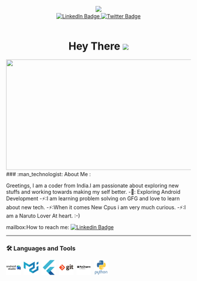<div id="header" align="center">
  <img src="https://media.giphy.com/media/Qo2dupDib32rkTY4hX/giphy.gif">
  <div>
  <a href="https://www.linkedin.com/in/ishan-iqbal-64a0b31b7/">
  <img src="https://img.shields.io/badge/LinkedIn-blue?style=for-the-badge&logo=linkedin&logoColor=white" alt="LinkedIn Badge"/>     
  </a>
  <a href="https://twitter.com/ishan_grizzly">
  <img src="https://img.shields.io/badge/Twitter-blue?style=for-the-badge&logo=twitter&logoColor=white" alt="Twitter Badge"/>
  </a>
  </div>
  <img src="https://komarev.com/ghpvc/?username=IshanIqbal1401&style=flat-square&color=blue" alt=""/>
  <h1>
  Hey There
  <img src="https://media.giphy.com/media/hvRJCLFzcasrR4ia7z/giphy.gif" width="30px"/>
  </h1>
  <div align="center">
  <img src="https://media.giphy.com/media/dWesBcTLavkZuG35MI/giphy.gif" width="600" height="300"/>
</div>
</div>
### :man_technologist: About Me :

Greetings, I am a coder from India.I am passionate about exploring new stuffs and working towards making my self better. 
-🌱: Exploring Android Development 
-⚡:I am learning problem solving on GFG and love to learn about new tech.
-⚡:When it comes New Cpus i am very much curious.
-⚡:I am a Naruto Lover At heart. :-)


mailbox:How to reach me: [![Linkedin Badge](https://img.shields.io/badge/-blue?style=flat&logo=Linkedin&logoColor=white)](https://www.linkedin.com/in/ishan-iqbal-64a0b31b7/)

---

### :hammer_and_wrench: Languages and Tools 
<div>
<img src="https://github.com/devicons/devicon/blob/master/icons/androidstudio/androidstudio-original-wordmark.svg" title="Android" alt="Android" width="40" height="40"/>&nbsp;
<img src="https://github.com/devicons/devicon/blob/master/icons/materialui/materialui-original.svg" title="Material UI" alt="Material UI" width="40" height="40"/>&nbsp;
  <img src="https://github.com/devicons/devicon/blob/master/icons/flutter/flutter-original.svg" title="Flutter" alt="Flutter" width="40" height="40"/>&nbsp;
    <img src="https://github.com/devicons/devicon/blob/master/icons/git/git-original-wordmark.svg" title="Git" **alt="Git" width="40" height="40"/>&nbsp;
  <img src="https://github.com/devicons/devicon/blob/master/icons/pycharm/pycharm-original-wordmark.svg" title="Pycharm" **alt="Pycharm" width="40" height="40"/>&nbsp;
  <img src="https://github.com/devicons/devicon/blob/master/icons/python/python-original-wordmark.svg" title="Python" **alt="python" width="40" height="40"/>&nbsp;
  </div>
